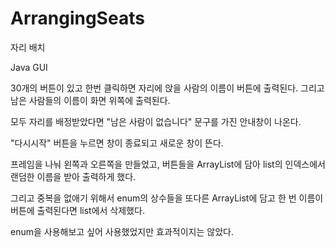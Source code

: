 # ArrangingSeats
자리 배치 

Java GUI

30개의 버튼이 있고 한번 클릭하면 자리에 앉을 사람의 이름이 버튼에 출력된다.
그리고 남은 사람들의 이름이 화면 위쪽에 출력된다.

모두 자리를 배정받았다면 "남은 사람이 없습니다" 문구를 가진 안내창이 나온다.

"다시시작" 버튼을 누르면 창이 종료되고 새로운 창이 뜬다.

프레임을 나눠 왼쪽과 오른쪽을 만들었고, 버튼들을 ArrayList에 담아 list의 인덱스에서 랜덤한 이름을 받아 출력하게 했다.

그리고 중복을 없애기 위해서 enum의 상수들을 또다른 ArrayList에 담고 한 번 이름이 버튼에 출력된다면 list에서 삭제했다.

enum을 사용해보고 싶어 사용했었지만 효과적이지는 않았다.

